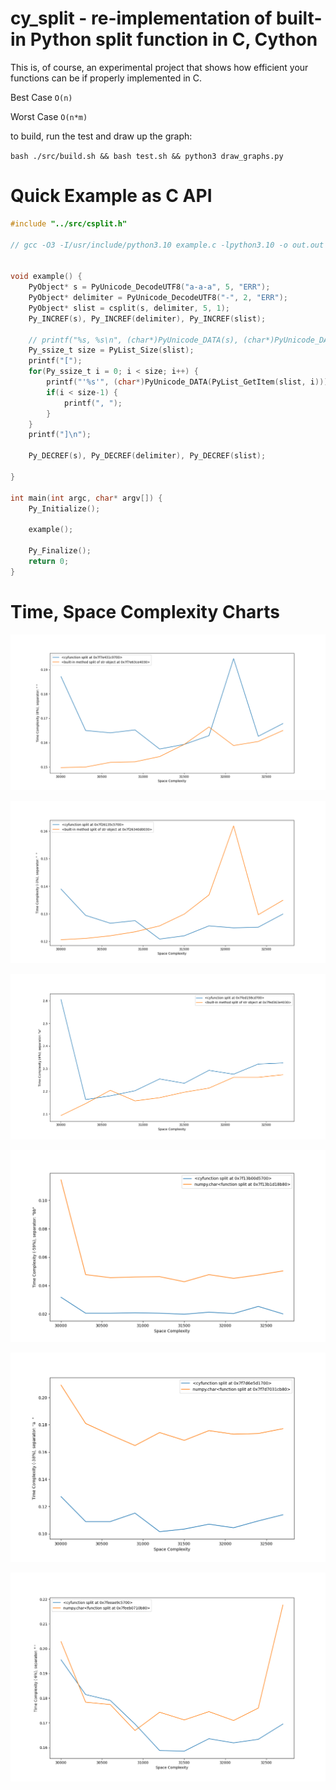 # cy_split - re-implementation of built-in Python split function in C, Cython

This is, of course, an experimental project that shows how efficient your functions can be if properly implemented in C.

Best Case `O(n)`

Worst Case `O(n*m)`

to build, run the test and draw up the graph:

`bash ./src/build.sh && bash test.sh && python3 draw_graphs.py`

# Quick Example as C API

```c
#include "../src/csplit.h"

// gcc -O3 -I/usr/include/python3.10 example.c -lpython3.10 -o out.out


void example() {
	PyObject* s = PyUnicode_DecodeUTF8("a-a-a", 5, "ERR");
	PyObject* delimiter = PyUnicode_DecodeUTF8("-", 2, "ERR");
	PyObject* slist = csplit(s, delimiter, 5, 1);
	Py_INCREF(s), Py_INCREF(delimiter), Py_INCREF(slist);

	// printf("%s, %s\n", (char*)PyUnicode_DATA(s), (char*)PyUnicode_DATA(delimiter));
	Py_ssize_t size = PyList_Size(slist);
	printf("[");
	for(Py_ssize_t i = 0; i < size; i++) {
		printf("'%s'", (char*)PyUnicode_DATA(PyList_GetItem(slist, i)));
		if(i < size-1) {
			printf(", ");
		}
	}
	printf("]\n");

	Py_DECREF(s), Py_DECREF(delimiter), Py_DECREF(slist);

}

int main(int argc, char* argv[]) {
	Py_Initialize();

	example();

	Py_Finalize();
	return 0;
}
```

# Time, Space Complexity Charts

![alt text](https://github.com/BeAllAround/cy_split/blob/main/benchmarks/graphs/Figure_1.png)

![alt text](https://github.com/BeAllAround/cy_split/blob/main/benchmarks/graphs/Figure_2.png)

![alt text](https://github.com/BeAllAround/cy_split/blob/main/benchmarks/graphs/Figure_3.png)

![alt text](https://github.com/BeAllAround/cy_split/blob/main/benchmarks/graphs/Figure_4.png)

![alt text](https://github.com/BeAllAround/cy_split/blob/main/benchmarks/graphs/Figure_5.png)

![alt text](https://github.com/BeAllAround/cy_split/blob/main/benchmarks/graphs/Figure_6.png)
